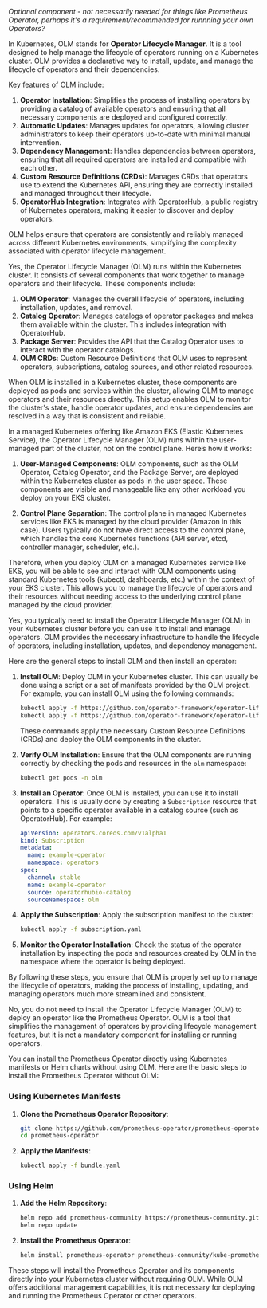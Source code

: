 _Optional component - not necessarily needed for things like Prometheus Operator, perhaps it's a requirement/recommended for runnning your own Operators?_

In Kubernetes, OLM stands for **Operator Lifecycle Manager**. It is a tool designed to help manage the lifecycle of operators running on a Kubernetes cluster. OLM provides a declarative way to install, update, and manage the lifecycle of operators and their dependencies.

Key features of OLM include:

1. **Operator Installation**: Simplifies the process of installing operators by providing a catalog of available operators and ensuring that all necessary components are deployed and configured correctly.
2. **Automatic Updates**: Manages updates for operators, allowing cluster administrators to keep their operators up-to-date with minimal manual intervention.
3. **Dependency Management**: Handles dependencies between operators, ensuring that all required operators are installed and compatible with each other.
4. **Custom Resource Definitions (CRDs)**: Manages CRDs that operators use to extend the Kubernetes API, ensuring they are correctly installed and managed throughout their lifecycle.
5. **OperatorHub Integration**: Integrates with OperatorHub, a public registry of Kubernetes operators, making it easier to discover and deploy operators.

OLM helps ensure that operators are consistently and reliably managed across different Kubernetes environments, simplifying the complexity associated with operator lifecycle management.

Yes, the Operator Lifecycle Manager (OLM) runs within the Kubernetes cluster. It consists of several components that work together to manage operators and their lifecycle. These components include:

1. **OLM Operator**: Manages the overall lifecycle of operators, including installation, updates, and removal.
2. **Catalog Operator**: Manages catalogs of operator packages and makes them available within the cluster. This includes integration with OperatorHub.
3. **Package Server**: Provides the API that the Catalog Operator uses to interact with the operator catalogs.
4. **OLM CRDs**: Custom Resource Definitions that OLM uses to represent operators, subscriptions, catalog sources, and other related resources.

When OLM is installed in a Kubernetes cluster, these components are deployed as pods and services within the cluster, allowing OLM to manage operators and their resources directly. This setup enables OLM to monitor the cluster's state, handle operator updates, and ensure dependencies are resolved in a way that is consistent and reliable.

In a managed Kubernetes offering like Amazon EKS (Elastic Kubernetes Service), the Operator Lifecycle Manager (OLM) runs within the user-managed part of the cluster, not on the control plane. Here’s how it works:

1. **User-Managed Components**: OLM components, such as the OLM Operator, Catalog Operator, and the Package Server, are deployed within the Kubernetes cluster as pods in the user space. These components are visible and manageable like any other workload you deploy on your EKS cluster.

2. **Control Plane Separation**: The control plane in managed Kubernetes services like EKS is managed by the cloud provider (Amazon in this case). Users typically do not have direct access to the control plane, which handles the core Kubernetes functions (API server, etcd, controller manager, scheduler, etc.).

Therefore, when you deploy OLM on a managed Kubernetes service like EKS, you will be able to see and interact with OLM components using standard Kubernetes tools (kubectl, dashboards, etc.) within the context of your EKS cluster. This allows you to manage the lifecycle of operators and their resources without needing access to the underlying control plane managed by the cloud provider.

Yes, you typically need to install the Operator Lifecycle Manager (OLM) in your Kubernetes cluster before you can use it to install and manage operators. OLM provides the necessary infrastructure to handle the lifecycle of operators, including installation, updates, and dependency management.

Here are the general steps to install OLM and then install an operator:

1. **Install OLM**: Deploy OLM in your Kubernetes cluster. This can usually be done using a script or a set of manifests provided by the OLM project. For example, you can install OLM using the following commands:
   ```sh
   kubectl apply -f https://github.com/operator-framework/operator-lifecycle-manager/releases/download/v0.20.0/crds.yaml
   kubectl apply -f https://github.com/operator-framework/operator-lifecycle-manager/releases/download/v0.20.0/olm.yaml
   ```
   These commands apply the necessary Custom Resource Definitions (CRDs) and deploy the OLM components in the cluster.

2. **Verify OLM Installation**: Ensure that the OLM components are running correctly by checking the pods and resources in the `olm` namespace:
   ```sh
   kubectl get pods -n olm
   ```

3. **Install an Operator**: Once OLM is installed, you can use it to install operators. This is usually done by creating a `Subscription` resource that points to a specific operator available in a catalog source (such as OperatorHub). For example:
   ```yaml
   apiVersion: operators.coreos.com/v1alpha1
   kind: Subscription
   metadata:
     name: example-operator
     namespace: operators
   spec:
     channel: stable
     name: example-operator
     source: operatorhubio-catalog
     sourceNamespace: olm
   ```

4. **Apply the Subscription**: Apply the subscription manifest to the cluster:
   ```sh
   kubectl apply -f subscription.yaml
   ```

5. **Monitor the Operator Installation**: Check the status of the operator installation by inspecting the pods and resources created by OLM in the namespace where the operator is being deployed.

By following these steps, you ensure that OLM is properly set up to manage the lifecycle of operators, making the process of installing, updating, and managing operators much more streamlined and consistent.

No, you do not need to install the Operator Lifecycle Manager (OLM) to deploy an operator like the Prometheus Operator. OLM is a tool that simplifies the management of operators by providing lifecycle management features, but it is not a mandatory component for installing or running operators.

You can install the Prometheus Operator directly using Kubernetes manifests or Helm charts without using OLM. Here are the basic steps to install the Prometheus Operator without OLM:

### Using Kubernetes Manifests

1. **Clone the Prometheus Operator Repository**:
   ```sh
   git clone https://github.com/prometheus-operator/prometheus-operator.git
   cd prometheus-operator
   ```

2. **Apply the Manifests**:
   ```sh
   kubectl apply -f bundle.yaml
   ```

### Using Helm

1. **Add the Helm Repository**:
   ```sh
   helm repo add prometheus-community https://prometheus-community.github.io/helm-charts
   helm repo update
   ```

2. **Install the Prometheus Operator**:
   ```sh
   helm install prometheus-operator prometheus-community/kube-prometheus-stack
   ```

These steps will install the Prometheus Operator and its components directly into your Kubernetes cluster without requiring OLM. While OLM offers additional management capabilities, it is not necessary for deploying and running the Prometheus Operator or other operators.